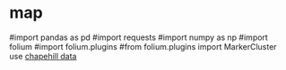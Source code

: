 # map

#import pandas as pd
#import requests
#import numpy as np
#import folium
#import folium.plugins
#from folium.plugins import MarkerCluster
use [chapehill data]()
